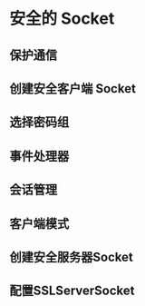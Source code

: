 #   安全的 Socket

##  保护通信


##  创建安全客户端 Socket


##  选择密码组


##  事件处理器


##  会话管理


##  客户端模式


##  创建安全服务器Socket

##  配置SSLServerSocket



